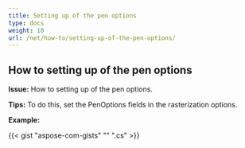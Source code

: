 ```yaml
---
title: Setting up of the pen options
type: docs
weight: 10
url: /net/how-to/setting-up-of-the-pen-options/
---
```


## **How to setting up of the pen options**

**Issue:** How to setting up of the pen options.

**Tips:** To do this, set the PenOptions fields in the rasterization options.

**Example:**

{{< gist "aspose-com-gists" "" ".cs" >}}
